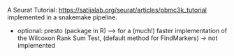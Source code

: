 A Seurat Tutorial: https://satijalab.org/seurat/articles/pbmc3k_tutorial implemented in a snakemake pipeline. 

- optional:  presto (package in R) --> for a (much!) faster implementation of the Wilcoxon Rank Sum Test, (default method for FindMarkers) -> not implemented
